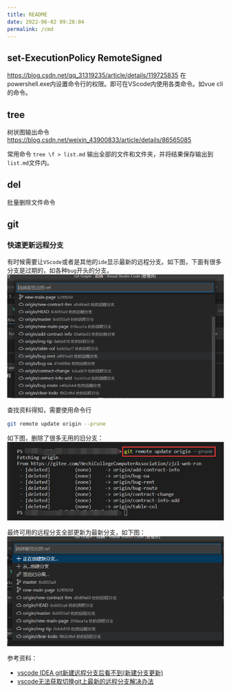 ```yaml
---
title: README
date: 2022-06-02 09:28:04
permalink: /cmd
---
```



## set-ExecutionPolicy RemoteSigned
https://blog.csdn.net/qq_31319235/article/details/119725835
在powershell.exe内设置命令行的权限。即可在VScode内使用各类命令。如vue cli的命令。



## tree
树状图输出命令
https://blog.csdn.net/weixin_43900833/article/details/86565085

常用命令
`tree \f > list.md`
输出全部的文件和文件夹，并将结果保存输出到`list.md`文件内。


## del 
批量删除文件命令



## git

### 快速更新远程分支
有时候需要让`VScode`或者是其他的`ide`显示最新的远程分支。如下图，下面有很多分支是过期的，如各种`bug`开头的分支。
![image-20220925204624533](https://raw.githubusercontent.com/RuanZhongNan/img-store/main/img/image-20220925204624533.png)


查找资料得知，需要使用命令行
``` bash
git remote update origin --prune
```
如下图，删除了很多无用的旧分支：
![image-20220925204706126](https://raw.githubusercontent.com/RuanZhongNan/img-store/main/img/image-20220925204706126.png)


最终可用的远程分支全部更新为最新分支，如下图：
![image-20220925204724414](https://raw.githubusercontent.com/RuanZhongNan/img-store/main/img/image-20220925204724414.png)


参考资料：
- [vscode IDEA git新建远程分支后看不到(新建分支更新)](https://blog.csdn.net/fyj13925475957/article/details/107415663)
- [vscode无法获取切换git上最新的远程分支解决办法](https://blog.csdn.net/gxh0816/article/details/124659164)
